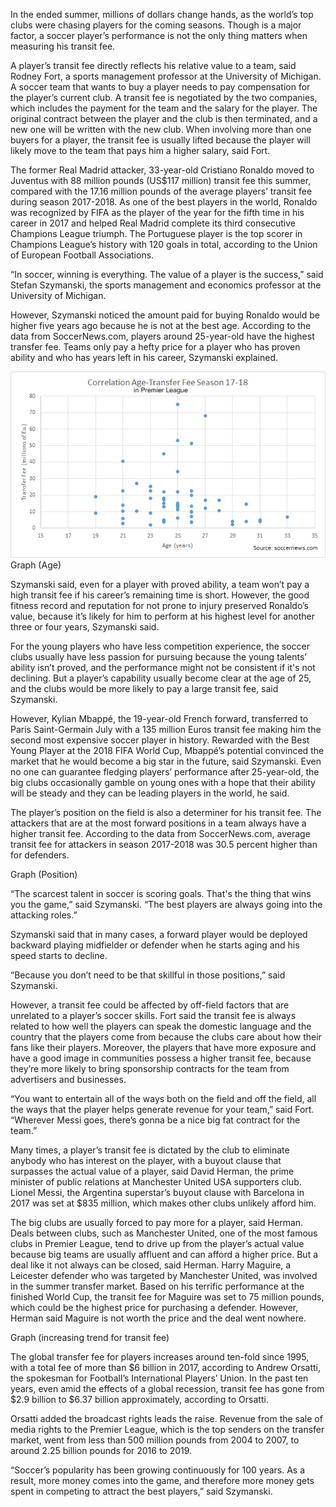
In the ended summer, millions of dollars change hands, as the world’s top clubs were chasing players for the coming seasons. Though is a major factor, a soccer player’s performance is not the only thing matters when measuring his transit fee. 

A player’s transit fee directly reflects his relative value to a team, said Rodney Fort, a sports management professor at the University of Michigan. A soccer team that wants to buy a player needs to pay compensation for the player’s current club. A transit fee is negotiated by the two companies, which includes the payment for the team and the salary for the player. The original contract between the player and the club is then terminated, and a new one will be written with the new club. When involving more than one buyers for a player, the transit fee is usually lifted because the player will likely move to the team that pays him a higher salary, said Fort.

The former Real Madrid attacker, 33-year-old Cristiano Ronaldo moved to Juventus with 88 million pounds (US$117 million) transit fee this summer, compared with the 17.16 million pounds of the average players’ transit fee during season 2017-2018. As one of the best players in the world, Ronaldo was recognized by FIFA as the player of the year for the fifth time in his career in 2017 and helped Real Madrid complete its third consecutive Champions League triumph. The Portuguese player is the top scorer in Champions League’s history with 120 goals in total, according to the Union of European Football Associations. 


“In soccer, winning is everything. The value of a player is the success,” said Stefan Szymanski, the sports management and economics professor at the University of Michigan.  

However, Szymanski noticed the amount paid for buying Ronaldo would be higher five years ago because he is not at the best age. According to the data from SoccerNews.com, players around 25-year-old have the highest transfer fee. Teams only pay a hefty price for a player who has proven ability and who has years left in his career, Szymanski explained. 

![graphage](0963BEB3-1EA4-4382-A1E7-1E38721B4FCD.png)
Graph (Age)  

Szymanski said, even for a player with proved ability, a team won’t pay a high transit fee if his career’s remaining time is short. However, the good fitness record and reputation for not prone to injury preserved Ronaldo’s value, because it’s likely for him to perform at his highest level for another three or four years, Szymanski said.

For the young players who have less competition experience, the soccer clubs usually have less passion for pursuing because the young talents’ ability isn’t proved, and the performance might not be consistent if it's not declining. But a player’s capability usually become clear at the age of 25, and the clubs would be more likely to pay a large transit fee, said Szymanski.

However, Kylian Mbappé, the 19-year-old French forward, transferred to Paris Saint-Germain July with a 135 million Euros transit fee making him the second most expensive soccer player in history. Rewarded with the Best Young Player at the 2018 FIFA World Cup, Mbappé’s potential convinced the market that he would become a big star in the future, said Szymanski. Even no one can guarantee fledging players’ performance after 25-year-old, the big clubs occasionally gamble on young ones with a hope that their ability will be steady and they can be leading players in the world, he said.

The player’s position on the field is also a determiner for his transit fee. The attackers that are at the most forward positions in a team always have a higher transit fee. According to the data from SoccerNews.com, average transit fee for attackers in season 2017-2018 was 30.5 percent higher than for defenders. 

Graph (Position) 

“The scarcest talent in soccer is scoring goals. That's the thing that wins you the game,” said Szymanski. “The best players are always going into the attacking roles.”

Szymanski said that in many cases, a forward player would be deployed backward playing midfielder or defender when he starts aging and his speed starts to decline. 

“Because you don’t need to be that skillful in those positions,” said Szymanski. 

However, a transit fee could be affected by off-field factors that are unrelated to a player’s soccer skills. Fort said the transit fee is always related to how well the players can speak the domestic language and the country that the players come from because the clubs care about how their fans like their players. Moreover, the players that have more exposure and have a good image in communities possess a higher transit fee, because they’re more likely to bring sponsorship contracts for the team from advertisers and businesses. 

“You want to entertain all of the ways both on the field and off the field, all the ways that the player helps generate revenue for your team,” said Fort. “Wherever Messi goes, there’s gonna be a nice big fat contract for the team.”

Many times, a player’s transit fee is dictated by the club to eliminate anybody who has interest on the player, with a buyout clause that surpasses the actual value of a player, said David Herman, the prime minister of public relations at Manchester United USA supporters club. Lionel Messi, the Argentina superstar’s buyout clause with Barcelona in 2017 was set at $835 million, which makes other clubs unlikely afford him.

The big clubs are usually forced to pay more for a player, said Herman. Deals between clubs, such as Manchester United, one of the most famous clubs in Premier League, tend to drive up from the player’s actual value because big teams are usually affluent and can afford a higher price. But a deal like it not always can be closed, said Herman. Harry Maguire, a Leicester defender who was targeted by Manchester United, was involved in the summer transfer market. Based on his terrific performance at the finished World Cup, the transit fee for Maguire was set to 75 million pounds, which could be the highest price for purchasing a defender. However, Herman said Maguire is not worth the price and the deal went nowhere. 

Graph (increasing trend for transit fee)

 
The global transfer fee for players increases around ten-fold since 1995, with a total fee of more than $6 billion in 2017, according to Andrew Orsatti, the spokesman for Football’s International Players’ Union. In the past ten years, even amid the effects of a global recession, transit fee has gone from $2.9 billion to $6.37 billion approximately, according to Orsatti. 

Orsatti added the broadcast rights leads the raise. Revenue from the sale of media rights to the Premier League, which is the top senders on the transfer market, went from less than 500 million pounds from 2004 to 2007, to around 2.25 billion pounds for 2016 to 2019. 

“Soccer’s popularity has been growing continuously for 100 years. As a result, more money comes into the game, and therefore more money gets spent in competing to attract the best players,” said Szymanski.









